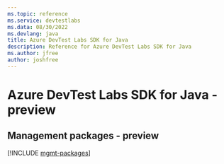 ```yaml
---
ms.topic: reference
ms.service: devtestlabs
ms.data: 08/30/2022
ms.devlang: java
title: Azure DevTest Labs SDK for Java
description: Reference for Azure DevTest Labs SDK for Java
ms.author: jfree
author: joshfree
---
```

# Azure DevTest Labs SDK for Java - preview

## Management packages - preview
[!INCLUDE [mgmt-packages](devtest-labs-mgmt-index.md)]